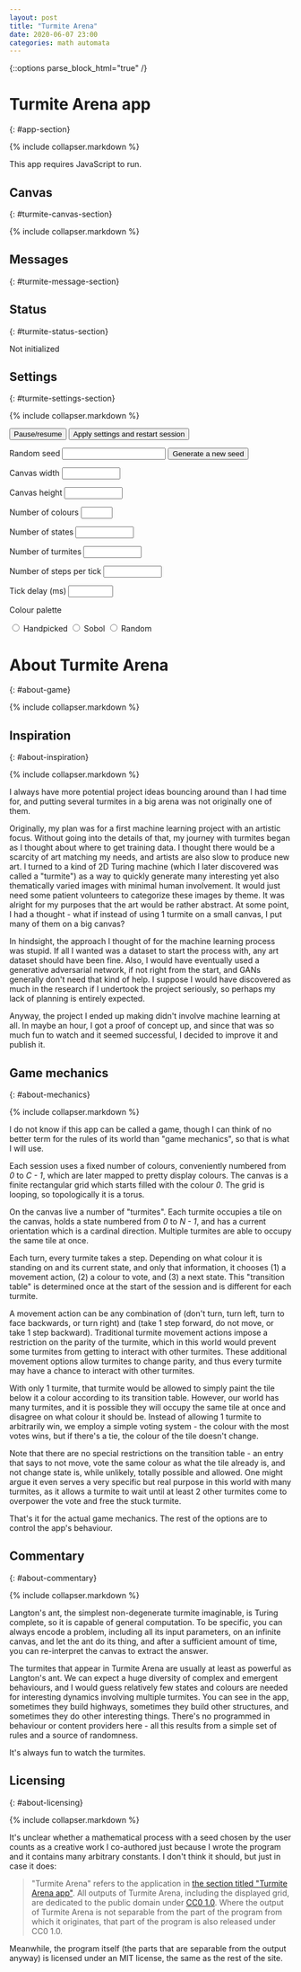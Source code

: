 ```yaml
---
layout: post
title: "Turmite Arena"
date: 2020-06-07 23:00
categories: math automata
---
```


{::options parse_block_html="true" /}

# Turmite Arena app
{: #app-section}

{% include collapser.markdown %}

<div id="game-window">

<div class="no-js">
This app requires JavaScript to run.
</div>

## Canvas
{: #turmite-canvas-section}

{% include collapser.markdown %}

<div id="turmite-canvas"></div>

## Messages
{: #turmite-message-section}

<div id="turmite-message"></div>

## Status
{: #turmite-status-section}

<div id="turmite-status">

Not initialized

</div>

## Settings
{: #turmite-settings-section}

{% include collapser.markdown %}

<div id="turmite-settings-form">
<input type="button" value="Pause/resume" onclick="turmites.sendPauseResume()">

<input type="button" value="Apply settings and restart session" onclick="turmites.sendRestart()">

<label for="settings-seed">Random seed</label>
<input type="text" id="settings-seed" name="settings-seed">
<input type="button" value="Generate a new seed" onclick="turmites.generateNewSeed()">

<label for="settings-canvas-w">Canvas width</label>
<input type="number" id="settings-canvas-w" name="settings-canvas-w" min="1" max="10000000">

<label for="settings-canvas-h">Canvas height</label>
<input type="number" id="settings-canvas-h" name="settings-canvas-h" min="1" max="10000000">

<label for="settings-ncolors">Number of colours</label>
<input type="number" id="settings-ncolors" name="settings-ncolors" min="1" max="64">

<label for="settings-nstates">Number of states</label>
<input type="number" id="settings-nstates" name="settings-nstates" min="1" max="10000000">

<label for="settings-nturmites">Number of turmites</label>
<input type="number" id="settings-nturmites" name="settings-nturmites" min="1" max="10000000">

<label for="settings-ffiters">Number of steps per tick</label>
<input type="number" id="settings-ffiters" name="settings-ffiters" min="1" max="10000000">

<label for="settings-tick-delay">Tick delay (ms)</label>
<input type="number" id="settings-tick-delay" name="settings-tick-delay" min="10" max="10000">

Colour palette

<input type="radio" id="settings-color-map-handpicked" name="settings-color-map" value="handpicked">
<label for="settings-color-map-handpicked">Handpicked</label>

<input type="radio" id="settings-color-map-sobol" name="settings-color-map" value="sobol">
<label for="settings-color-map-sobol">Sobol</label>

<input type="radio" id="settings-color-map-random" name="settings-color-map" value="default">
<label for="settings-color-map-random">Random</label>
</div>

</div>

# About Turmite Arena
{: #about-game}

{% include collapser.markdown %}

<div>

## Inspiration
{: #about-inspiration}

{% include collapser.markdown %}

<div>

I always have more potential project ideas bouncing around than I had time for, and putting several turmites in a big arena was not originally one of them.

Originally, my plan was for a first machine learning project with an artistic focus.
Without going into the details of that, my journey with turmites began as I thought about where to get training data.
I thought there would be a scarcity of art matching my needs, and artists are also slow to produce new art.
I turned to a kind of 2D Turing machine (which I later discovered was called a "turmite") as a way to quickly generate many interesting yet also thematically varied images with minimal human involvement.
It would just need some patient volunteers to categorize these images by theme.
It was alright for my purposes that the art would be rather abstract.
At some point, I had a thought - what if instead of using 1 turmite on a small canvas, I put many of them on a big canvas?

In hindsight, the approach I thought of for the machine learning process was stupid.
If all I wanted was a dataset to start the process with, any art dataset should have been fine.
Also, I would have eventually used a generative adversarial network, if not right from the start, and GANs generally don't need that kind of help.
I suppose I would have discovered as much in the research if I undertook the project seriously, so perhaps my lack of planning is entirely expected.

Anyway, the project I ended up making didn't involve machine learning at all.
In maybe an hour, I got a proof of concept up, and since that was so much fun to watch and it seemed successful, I decided to improve it and publish it.

</div>

## Game mechanics
{: #about-mechanics}

{% include collapser.markdown %}

<div>

I do not know if this app can be called a game, though I can think of no better term for the rules of its world than "game mechanics", so that is what I will use.

Each session uses a fixed number of colours, conveniently numbered from *0* to *C - 1*, which are later mapped to pretty display colours.
The canvas is a finite rectangular grid which starts filled with the colour *0*.
The grid is looping, so topologically it is a torus.

On the canvas live a number of "turmites".
Each turmite occupies a tile on the canvas, holds a state numbered from *0* to *N - 1*, and has a current orientation which is a cardinal direction.
Multiple turmites are able to occupy the same tile at once.

Each turn, every turmite takes a step.
Depending on what colour it is standing on and its current state, and only that information, it chooses (1) a movement action, (2) a colour to vote, and (3) a next state.
This "transition table" is determined once at the start of the session and is different for each turmite.

A movement action can be any combination of (don't turn, turn left, turn to face backwards, or turn right) and (take 1 step forward, do not move, or take 1 step backward).
Traditional turmite movement actions impose a restriction on the parity of the turmite, which in this world would prevent some turmites from getting to interact with other turmites.
These additional movement options allow turmites to change parity, and thus every turmite may have a chance to interact with other turmites.

With only 1 turmite, that turmite would be allowed to simply paint the tile below it a colour according to its transition table.
However, our world has many turmites, and it is possible they will occupy the same tile at once and disagree on what colour it should be.
Instead of allowing 1 turmite to arbitrarily win, we employ a simple voting system - the colour with the most votes wins, but if there's a tie, the colour of the tile doesn't change.

Note that there are no special restrictions on the transition table - an entry that says to not move, vote the same colour as what the tile already is, and not change state is, while unlikely, totally possible and allowed.
One might argue it even serves a very specific but real purpose in this world with many turmites, as it allows a turmite to wait until at least 2 other turmites come to overpower the vote and free the stuck turmite.

That's it for the actual game mechanics.
The rest of the options are to control the app's behaviour.

</div>

## Commentary
{: #about-commentary}

{% include collapser.markdown %}

<div>

Langton's ant, the simplest non-degenerate turmite imaginable, is Turing complete, so it is capable of general computation.
To be specific, you can always encode a problem, including all its input parameters, on an infinite canvas, and let the ant do its thing, and after a sufficient amount of time, you can re-interpret the canvas to extract the answer.

The turmites that appear in Turmite Arena are usually at least as powerful as Langton's ant.
We can expect a huge diversity of complex and emergent behaviours, and I would guess relatively few states and colours are needed for interesting dynamics involving multiple turmites.
You can see in the app, sometimes they build highways, sometimes they build other structures, and sometimes they do other interesting things.
There's no programmed in behaviour or content providers here - all this results from a simple set of rules and a source of randomness.

It's always fun to watch the turmites.

</div>

## Licensing
{: #about-licensing}

{% include collapser.markdown %}

<div>

It's unclear whether a mathematical process with a seed chosen by the user counts as a creative work I co-authored just because I wrote the program and it contains many arbitrary constants.
I don't think it should, but just in case it does:

> "Turmite Arena" refers to the application in [the section titled "Turmite Arena app"](#app-section).
> All outputs of Turmite Arena, including the displayed grid, are dedicated to the public domain under [CC0 1.0](https://creativecommons.org/publicdomain/zero/1.0/).
> Where the output of Turmite Arena is not separable from the part of the program from which it originates, that part of the program is also released under CC0 1.0.

Meanwhile, the program itself (the parts that are separable from the output anyway) is licensed under an MIT license, the same as the rest of the site.

</div>

</div>

<script src="/assets/js/turmite_arena.js"></script>